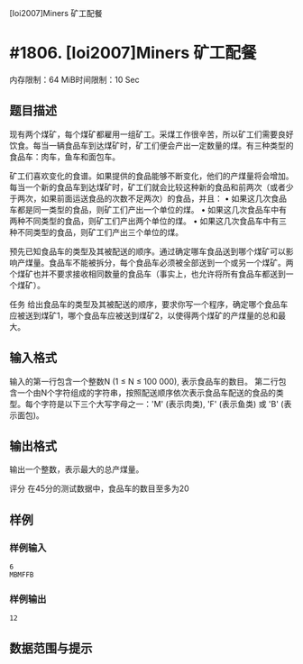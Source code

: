 [Ioi2007]Miners 矿工配餐

# #1806. [Ioi2007]Miners 矿工配餐

内存限制：64 MiB时间限制：10 Sec

## 题目描述

 
现有两个煤矿，每个煤矿都雇用一组矿工。采煤工作很辛苦，所以矿工们需要良好饮食。每当一辆食品车到达煤矿时，矿工们便会产出一定数量的煤。有三种类型的食品车：肉车，鱼车和面包车。

矿工们喜欢变化的食谱。如果提供的食品能够不断变化，他们的产煤量将会增加。每当一个新的食品车到达煤矿时，矿工们就会比较这种新的食品和前两次（或者少于两次，如果前面运送食品的次数不足两次）的食品，并且：
&#8226; 如果这几次食品车都是同一类型的食品，则矿工们产出一个单位的煤。
&#8226; 如果这几次食品车中有两种不同类型的食品，则矿工们产出两个单位的煤。
&#8226; 如果这几次食品车中有三种不同类型的食品，则矿工们产出三个单位的煤。

预先已知食品车的类型及其被配送的顺序。通过确定哪车食品送到哪个煤矿可以影响产煤量。食品车不能被拆分，每个食品车必须被全部送到一个或另一个煤矿。两个煤矿也并不要求接收相同数量的食品车（事实上，也允许将所有食品车都送到一个煤矿）。

任务
给出食品车的类型及其被配送的顺序，要求你写一个程序，确定哪个食品车应被送到煤矿1，哪个食品车应被送到煤矿2，以使得两个煤矿的产煤量的总和最大。

## 输入格式

输入的第一行包含一个整数N (1 ≤ N ≤ 100 000),  表示食品车的数目。
第二行包含一个由N个字符组成的字符串，按照配送顺序依次表示食品车配送的食品的类型。每个字符是以下三个大写字母之一：'M' (表示肉类), 'F' (表示鱼类) 或 'B' (表示面包)。


## 输出格式

输出一个整数，表示最大的总产煤量。

评分
在45分的测试数据中，食品车的数目至多为20

## 样例

### 样例输入

    
    6 
    MBMFFB 
    
    
     
    

### 样例输出

    
    12 
    

## 数据范围与提示
